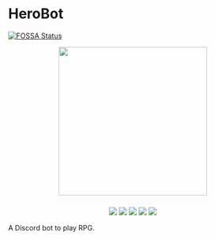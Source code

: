 # HeroBot
[![FOSSA Status](https://app.fossa.io/api/projects/git%2Bgithub.com%2Flgmagalhaes88%2FHeroBot.svg?type=shield)](https://app.fossa.io/projects/git%2Bgithub.com%2Flgmagalhaes88%2FHeroBot?ref=badge_shield)


<p align="center">
  <img src="https://github.com/lgmagalhaes88/HeroBot/blob/master/assets/logo.jpg" widht="300" height="300" style="margin-bottom: 10px">
</p>

<p align="center">

  <img src="https://img.shields.io/github/license/lgmagalhaes88/HeroBot.svg?style=flat-square" href="(https://github.com/lgmagalhaes88/HeroBot/blob/master/LICENSE">
  <img src="https://badges.greenkeeper.io/lgmagalhaes88/HeroBot.svg?style=flat-square" href="https://greenkeeper.io/">
  <img src="https://circleci.com/gh/lgmagalhaes88/HeroBot/tree/master.svg?style=shield"
  href="https://circleci.com/gh/lgmagalhaes88/HeroBot/tree/master">
  <img href="https://app.codacy.com/app/lucasgsm88/HeroBot?utm_source=github.com&utm_medium=referral&utm_content=lgmagalhaes88/HeroBot&utm_campaign=Badge_Grade_Dashboard" src="https://api.codacy.com/project/badge/Grade/ff4c6e85363843db8f9531829c3a2fb7">
<a href="https://app.fossa.io/projects/git%2Bgithub.com%2Flgmagalhaes88%2FHeroBot?ref=badge_shield" alt="FOSSA Status"><img src="https://app.fossa.io/api/projects/git%2Bgithub.com%2Flgmagalhaes88%2FHeroBot.svg?type=shield"/></a>

</p>

A Discord bot to play RPG.
